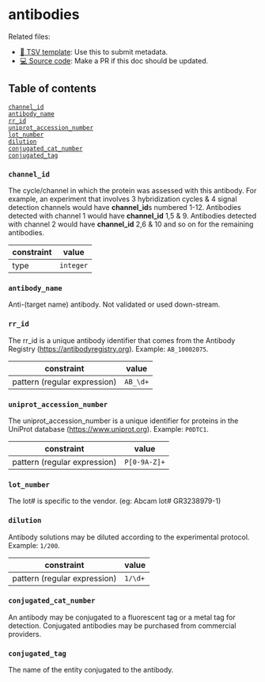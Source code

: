 # antibodies

Related files:

- [📝 TSV template](https://raw.githubusercontent.com/hubmapconsortium/ingest-validation-tools/master/docs/antibodies/antibodies-metadata.tsv): Use this to submit metadata.
- [💻 Source code](https://github.com/hubmapconsortium/ingest-validation-tools/edit/master/src/ingest_validation_tools/table-schemas/antibodies.yaml): Make a PR if this doc should be updated.

## Table of contents
[`channel_id`](#channel_id)<br>
[`antibody_name`](#antibody_name)<br>
[`rr_id`](#rr_id)<br>
[`uniprot_accession_number`](#uniprot_accession_number)<br>
[`lot_number`](#lot_number)<br>
[`dilution`](#dilution)<br>
[`conjugated_cat_number`](#conjugated_cat_number)<br>
[`conjugated_tag`](#conjugated_tag)<br></details>

### `channel_id`
The cycle/channel in which the protein was assessed with this antibody. For example, an experiment that involves 3 hybridization cycles & 4 signal detection channels would have **channel_id**s numbered 1-12. Antibodies detected with channel 1 would have **channel_id** 1,5 & 9. Antibodies detected with channel 2 would have **channel_id** 2,6 & 10 and so on for the remaining antibodies.

| constraint | value |
| --- | --- |
| type | `integer` |

### `antibody_name`
Anti-(target name) antibody. Not validated or used down-stream.



### `rr_id`
The rr_id is a unique antibody identifier that comes from the Antibody Registry (https://antibodyregistry.org). Example: `AB_10002075`.

| constraint | value |
| --- | --- |
| pattern (regular expression) | `AB_\d+` |

### `uniprot_accession_number`
The uniprot_accession_number is a unique identifier for proteins in the UniProt database (https://www.uniprot.org). Example: `P0DTC1`.

| constraint | value |
| --- | --- |
| pattern (regular expression) | `P[0-9A-Z]+` |

### `lot_number`
The lot# is specific to the vendor. (eg: Abcam lot# GR3238979-1)



### `dilution`
Antibody solutions may be diluted according to the experimental protocol. Example: `1/200`.

| constraint | value |
| --- | --- |
| pattern (regular expression) | `1/\d+` |

### `conjugated_cat_number`
An antibody may be conjugated to a fluorescent tag or a metal tag for detection. Conjugated antibodies may be purchased from commercial providers.



### `conjugated_tag`
The name of the entity conjugated to the antibody.


